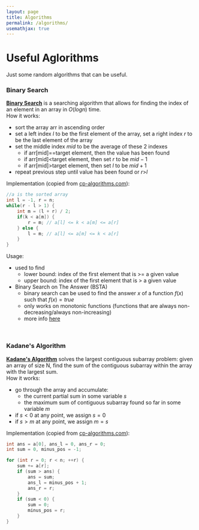 ```yaml
---
layout: page
title: Algorithms
permalink: /algorithms/
usemathjax: true
---
```

<script type="text/javascript" src="http://cdn.mathjax.org/mathjax/latest/MathJax.js?config=TeX-AMS-MML_HTMLorMML"></script>
# Useful Aglorithms
Just some random algorithms that can be useful.

### Binary Search
[**Binary Search**](https://cp-algorithms.com/num_methods/binary_search.html) is a searching algorithm that allows for finding the index of an element in an array in $O(logn)$ time.  
How it works:
- sort the array arr in ascending order
- set a left index $l$ to be the first element of the array, set a right index $r$ to be the last element of the array
- set the middle index $mid$ to be the average of these 2 indexes
    - if arr[mid]==target element, then the value has been found
    - if arr[mid]<target element, then set $r$ to be $mid-1$
    - if arr[mid]>target element, then set $l$ to be $mid+1$
- repeat previous step until value has been found or $r$>$l$

Implementation (copied from [cp-algorithms.com](https://cp-algorithms.com)):
```c++
//a is the sorted array
int l = -1, r = n;
while(r - l > 1) {
    int m = (l + r) / 2;
    if(k < a[m]) {
        r = m; // a[l] <= k < a[m] <= a[r]
    } else {
        l = m; // a[l] <= a[m] <= k < a[r]
    }
}
```  
Usage:
- used to find
    - lower bound: index of the first element that is >= a given value
    - upper bound: index of the first element that is > a given value
- Binary Search on The Answer (BSTA)
    - binary search can be used to find the answer $x$ of a function $f(x)$ such that $f(x)=true$
    - only works on monotonic functions (functions that are always non-decreasing/always non-increasing)
    - more info [here](https://cp-algorithms.com/num_methods/binary_search.html#binary-search-on-the-answer)

<br>

### Kadane's Algorithm
[**Kadane's Algorithm**](https://cp-algorithms.com/others/maximum_average_segment.html#algorithm-2) solves the largest contiguous subarray problem: given an array of size N, find the sum of the contiguous subarray within the array with the largest sum.  
How it works:
- go through the array and accumulate:
    - the current partial sum in some variable $s$
    - the maximum sum of contiguous subarray found so far in some variable $m$
- if $s<0$ at any point, we assign $s=0$
- if $s>m$ at any point, we assign $m=s$

Implementation (copied from [cp-algorithms.com](https://cp-algorithms.com)):
```c++
int ans = a[0], ans_l = 0, ans_r = 0;
int sum = 0, minus_pos = -1;

for (int r = 0; r < n; ++r) {
    sum += a[r];
    if (sum > ans) {
        ans = sum;
        ans_l = minus_pos + 1;
        ans_r = r;
    }
    if (sum < 0) {
        sum = 0;
        minus_pos = r;
    }
}
```